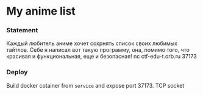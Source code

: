 # My anime list

### Statement
Каждый любитель аниме хочет сохрнять список своих любимых тайтлов. Себе я написал вот такую программу, она, помимо того, что красивая и функциональная, еще и безопасная!
nc ctf-edu-t.orb.ru 37173

### Deploy
Build docker cotainer from `service` and expose port 37173. TCP socket
